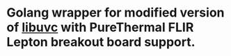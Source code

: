 Golang wrapper for modified version of [libuvc](https://github.com/groupgets/libuvc) with PureThermal FLIR Lepton breakout board support. 
===


